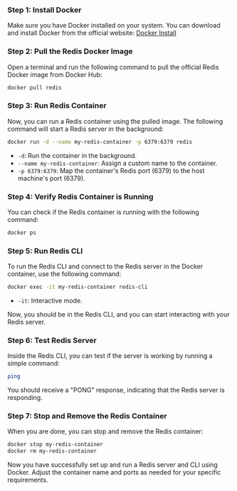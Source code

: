 ### Step 1: Install Docker

Make sure you have Docker installed on your system. You can download and install Docker from the official website: [Docker Install](https://docs.docker.com/get-docker/)

### Step 2: Pull the Redis Docker Image

Open a terminal and run the following command to pull the official Redis Docker image from Docker Hub:

```bash
docker pull redis
```

### Step 3: Run Redis Container

Now, you can run a Redis container using the pulled image. The following command will start a Redis server in the background:

```bash
docker run -d --name my-redis-container -p 6379:6379 redis
```

- `-d`: Run the container in the background.
- `--name my-redis-container`: Assign a custom name to the container.
- `-p 6379:6379`: Map the container's Redis port (6379) to the host machine's port (6379).

### Step 4: Verify Redis Container is Running

You can check if the Redis container is running with the following command:

```bash
docker ps
```

### Step 5: Run Redis CLI

To run the Redis CLI and connect to the Redis server in the Docker container, use the following command:

```bash
docker exec -it my-redis-container redis-cli
```

- `-it`: Interactive mode.

Now, you should be in the Redis CLI, and you can start interacting with your Redis server.

### Step 6: Test Redis Server

Inside the Redis CLI, you can test if the server is working by running a simple command:

```bash
ping
```

You should receive a "PONG" response, indicating that the Redis server is responding.

### Step 7: Stop and Remove the Redis Container

When you are done, you can stop and remove the Redis container:

```bash
docker stop my-redis-container
docker rm my-redis-container
```

Now you have successfully set up and run a Redis server and CLI using Docker. Adjust the container name and ports as needed for your specific requirements.
